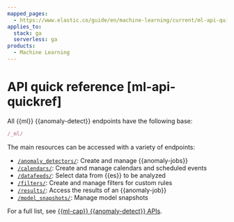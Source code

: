 ```yaml
---
mapped_pages:
  - https://www.elastic.co/guide/en/machine-learning/current/ml-api-quickref.html
applies_to:
  stack: ga
  serverless: ga
products:
  - Machine Learning
---
```


# API quick reference [ml-api-quickref]

All {{ml}} {{anomaly-detect}} endpoints have the following base:

```js
/_ml/
```

The main resources can be accessed with a variety of endpoints:

* [`/anomaly_detectors/`](https://www.elastic.co/docs/api/doc/elasticsearch/group/endpoint-ml-anomaly): Create and manage {{anomaly-jobs}}
* [`/calendars/`](https://www.elastic.co/docs/api/doc/elasticsearch/group/endpoint-ml-anomaly): Create and manage calendars and scheduled events
* [`/datafeeds/`](https://www.elastic.co/docs/api/doc/elasticsearch/group/endpoint-ml-anomaly): Select data from {{es}} to be analyzed
* [`/filters/`](https://www.elastic.co/docs/api/doc/elasticsearch/group/endpoint-ml-anomaly): Create and manage filters for custom rules
* [`/results/`](https://www.elastic.co/docs/api/doc/elasticsearch/group/endpoint-ml-anomaly): Access the results of an {{anomaly-job}}
* [`/model_snapshots/`](https://www.elastic.co/docs/api/doc/elasticsearch/group/endpoint-ml-anomaly): Manage model snapshots

For a full list, see [{{ml-cap}} {{anomaly-detect}} APIs](https://www.elastic.co/docs/api/doc/elasticsearch/group/endpoint-ml-anomaly).
